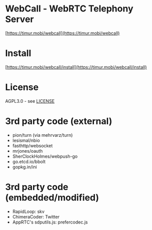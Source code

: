 # WebCall - WebRTC Telephony Server

[https://timur.mobi/webcall](https://timur.mobi/webcall)

# Install

[https://timur.mobi/webcall/install](https://timur.mobi/webcall/install)

# License

AGPL3.0 - see [LICENSE](LICENSE)

# 3rd party code (external)

- pion/turn (via mehrvarz/turn)
- lesismal/nbio
- fasthttp/websocket
- mrjones/oauth
- SherClockHolmes/webpush-go
- go.etcd.io/bbolt
- gopkg.in/ini

# 3rd party code (embedded/modified)

- RapidLoop: skv
- ChimeraCoder: Twitter
- AppRTC's sdputils.js: prefercodec.js


